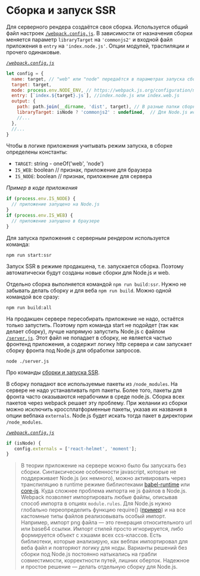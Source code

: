 # Сборка и запуск SSR

Для серверного рендера создаётся своя сборка. Используется общий файл настроек [`/webpack.config.js`](https://github.com/ylabio/react-skeleton/blob/master/webpack.config.js). 
В зависимости от назначения сборки меняется параметр `libraryTarget` на `'commonjs2'` и входной файл приложения в `entry` на `'index.node.js'`. 
Опции модулей, траспиляции и прочего одинаковые. 

*[`/webpack.config.js`](https://github.com/ylabio/react-skeleton/blob/master/webpack.config.js)*
```js
let config = {
  name: target, // "web" или "node" передаётся в параметрах запуска сборки
  target: target,
  mode: process.env.NODE_ENV, // https://webpack.js.org/configuration/mode/
  entry: [`index.${target}.js`], //index.node.js или index.web.js
  output: {
    path: path.join(__dirname, 'dist', target), // В разные папки сборки
    libraryTarget: isNode ? 'commonjs2' : undefined,  // Для Node.js используется модули в CommonJS
    //...
  },
  //...
}
```

Чтобы в логике приложения учитывать режим запуска, в сборке определены константы:

- `TARGET`: string - oneOf('web', 'node')
- `IS_WEB`: boolean // признак, приложение для браузера
- `IS_NODE`: boolean // признак, приложение для сервера

*Пример в коде приложения*
```js
if (process.env.IS_NODE) {
  // приложение запущено на Node.js
}
if (process.env.IS_WEB) {
  // приложение запущено в браузере
}
````

Для запуска приложения с серверным рендером используется команда: 
```
npm run start:ssr 
```

Запуск SSR в режиме продакшена, т.е. запускается сборка. Поэтому автоматически будут созданы новые сборки для Node.js и web. 

Отдельно сборка выполняется командой `npm run build:ssr`. Нужно не забывать делать сборку и для веба `npm run build`. 
Можно одной командой все сразу: 
```
npm run build:all
```

На продакшен сервере пересобирать приложение не надо, остаётся только запустить. Поэтому npm команда start не подойдет (так как делает сборку),
лучше напрямую запустить Node.js с файлом [`/server.js`](https://github.com/ylabio/react-skeleton/blob/master/server.js). Этот файл не попадает в сборку, не является частью фронтенд приложения, 
а содержит логику http сервера и сам запускает сборку фронта под Node.js для обработки запросов.
```
node ./server.js
```

Про команды [сборки и запуска SSR](/docs/installation/build.md).

В сборку попадают все используемые пакеты из `/node_modules`. На сервере не надо устанавливать npm пакеты. 
Более того, пакеты для фронта часто оказываются нерабочими в среде node.js. Сборка всех пакетов через webpack решает эту проблему. 
При желании из сборки можно исключить кроссплатформенные пакеты, указав их названия в опции вебпака `externals`. 
Node.js будет искать тогда пакет в директории `/node_modules`. 

*[`/webpack.config.js`](https://github.com/ylabio/react-skeleton/blob/master/webpack.config.js)*
```js
if (isNode) {
   config.externals = ['react-helmet', 'moment'];
}
```
   
> В теории приложение на сервере можно было бы запускать без сборки. 
Синтаксические особенности javascript, которые не поддерживает Node.js (их немного), можно активировать через транспиляцию 
в runtime режиме библиотеками [babel-runtime](https://babeljs.io/docs/en/babel-runtime) 
или [core-js](https://github.com/zloirock/core-js). 
Куда сложнее проблема импорта не js файлов в Node.js. Webpack позволяет импортировать любые файлы, описывав способ 
импорта в опциях `module.rules`. Для Node.js нужно глобально переопределить функцию require() 
([пример](https://stackoverflow.com/questions/19903398/node-js-customize-require-function-globally)) 
и на все кастомные типы файлов реализовывать особый импорт. Например, импорт png файла — это генерация относительного url или base64 ссылки.
Импорт стилей просто игнорируется, либо формируется объект с хэшами всех ccs-классов. Есть библиотеки, которые анализирую, 
как вебпак импортировал для веба файл и повторяют логику для ноды. Варианты решений без сборки под Node.js постоянно натыкались 
на грабли совместимости, корректности путей, лишних оберток. 
Надежное и простое решение — делать отдельную сборку для Node.js.

